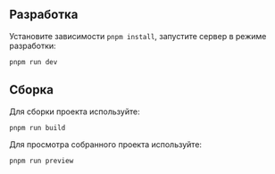 ## Разработка

Установите зависимости `pnpm install`, запустите сервер в режиме разработки:

```bash
pnpm run dev
```

## Сборка

Для сборки проекта используйте:

```bash
pnpm run build
```

Для просмотра собранного проекта используйте:

```bash
pnpm run preview
```

